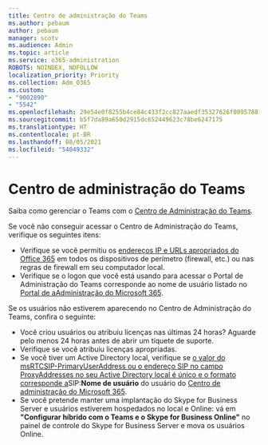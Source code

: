```yaml
---
title: Centro de administração do Teams
ms.author: pebaum
author: pebaum
manager: scotv
ms.audience: Admin
ms.topic: article
ms.service: o365-administration
ROBOTS: NOINDEX, NOFOLLOW
localization_priority: Priority
ms.collection: Adm_O365
ms.custom:
- "9002890"
- "5542"
ms.openlocfilehash: 29e54e0f8255b4ce84c433f2cc827aaedf35327626f0095788faef802763bc53
ms.sourcegitcommit: b5f7da89a650d2915dc652449623c78be6247175
ms.translationtype: HT
ms.contentlocale: pt-BR
ms.lasthandoff: 08/05/2021
ms.locfileid: "54049332"
---
```

# <a name="teams-admin-center"></a>Centro de administração do Teams

Saiba como gerenciar o Teams com o [Centro de Administração do Teams](https://docs.microsoft.com/microsoftteams/manage-teams-skypeforbusiness-admin-center).

Se você não conseguir acessar o Centro de Administração do Teams, verifique os seguintes itens:

- Verifique se você permitiu os [endereços IP e URLs apropriados do Office 365](https://docs.microsoft.com/Office365/Enterprise/office-365-ip-web-service) em todos os dispositivos de perímetro (firewall, etc.) ou nas regras de firewall em seu computador local.
- Verifique se o logon que você está usando para acessar o Portal de Administração do Teams corresponde ao nome de usuário listado no [Portal de aAdministração do Microsoft 365](https://admin.microsoft.com/Adminportal/Home?source=applauncher#/users).

Se os usuários não estiverem aparecendo no Centro de Administração do Teams, confira o seguinte:

- Você criou usuários ou atribuiu licenças nas últimas 24 horas? Aguarde pelo menos 24 horas antes de abrir um tíquete de suporte.
- Verifique se você atribuiu licenças apropriadas.
- Se você tiver um Active Directory local, verifique se [o valor do msRTCSIP-PrimaryUserAddress ou o endereço SIP no campo ProxyAddresses no seu Active Directory local é único e o formato corresponde a](https://docs.microsoft.com/skypeforbusiness/troubleshoot/online-configuration/msrtcsip-primaryuseraddress-proxyaddaddress)SIP:**Nome de usuário** do usuário do [Centro de administração do Microsoft 365](https://admin.microsoft.com/Adminportal/Home?source=applauncher#/users). 
- Se você pretende manter uma implantação do Skype for Business Server e usuários estiverem hospedados no local e Online: vá em **"Configurar híbrido com o Teams e o Skype for Business Online"** no painel de controle do Skype for Business Server e mova os usuários Online.
